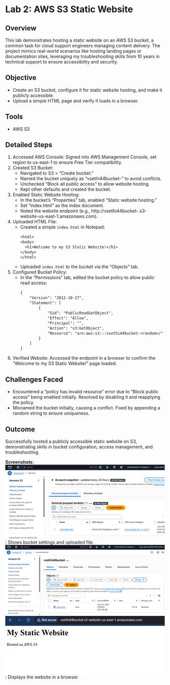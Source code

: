 # Lab 2: AWS S3 Static Website
## Overview
This lab demonstrates hosting a static website on an AWS S3 bucket, a common task for cloud support engineers managing content delivery. The project mimics real-world scenarios like hosting landing pages or documentation sites, leveraging my troubleshooting skills from 10 years in technical support to ensure accessibility and security.

## Objective
- Create an S3 bucket, configure it for static website hosting, and make it publicly accessible.
- Upload a simple HTML page and verify it loads in a browser.

## Tools
- AWS S3

## Detailed Steps
1. Accessed AWS Console: Signed into AWS Management Console, set region to us-east-1 to ensure Free Tier compatibility.
2. Created S3 Bucket:
   - Navigated to S3 > “Create bucket.”
   - Named the bucket uniquely as “vsethi44bucket-<random>” to avoid conflicts.
   - Unchecked “Block all public access” to allow website hosting.
   - Kept other defaults and created the bucket.
3. Enabled Static Website Hosting:
   - In the bucket’s “Properties” tab, enabled “Static website hosting.”
   - Set “index.html” as the index document.
   - Noted the website endpoint (e.g., http://vsethi44bucket-<random>.s3-website-us-east-1.amazonaws.com).
4. Uploaded HTML File:
   - Created a simple `index.html` in Notepad:
     ```
     <html>
     <body>
       <h1>Welcome to my S3 Static Website!</h1>
     </body>
     </html>
     ```
   - Uploaded `index.html` to the bucket via the “Objects” tab.
5. Configured Bucket Policy:
   - In the “Permissions” tab, edited the bucket policy to allow public read access:
     ```
     {
         "Version": "2012-10-17",
         "Statement": [
             {
                 "Sid": "PublicReadGetObject",
                 "Effect": "Allow",
                 "Principal": "",
                 "Action": "s3:GetObject",
                 "Resource": "arn:aws:s3:::vsethi44bucket-<random>/"
             }
         ]
     }
     ```
6. Verified Website: Accessed the endpoint in a browser to confirm the “Welcome to my S3 Static Website!” page loaded.

## Challenges Faced
- Encountered a “policy has invalid resource” error due to “Block public access” being enabled initially. Resolved by disabling it and reapplying the policy.
- Misnamed the bucket initially, causing a conflict. Fixed by appending a random string to ensure uniqueness.

## Outcome
Successfully hosted a publicly accessible static website on S3, demonstrating skills in bucket configuration, access management, and troubleshooting.


**Screenshots**:
![S3 Console](s3-bucket.png) : Shows bucket settings and uploaded file.
![file](s3-index-html.png)
![Website](s3-static-website-output.png) : Displays the website in a browser.
